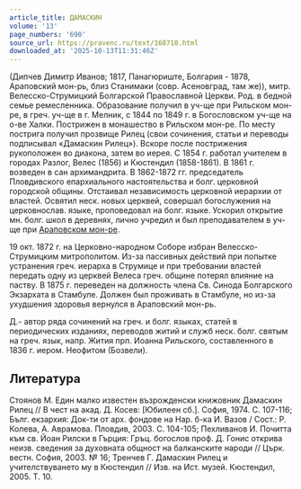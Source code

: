 ```yaml
---
article_title: ДАМАСКИН
volume: '13'
page_numbers: '690'
source_url: https://pravenc.ru/text/168710.html
downloaded_at: '2025-10-13T11:31:46Z'
---
```


(Дипчев Димитр Иванов; 1817, Панагюриште, Болгария - 1878, Араповский мон-рь, близ Станимаки (совр. Асеновград, там же)), митр. Велесско-Струмицкий Болгарской Православной Церкви. Род. в бедной семье ремесленника. Образование получил в уч-ще при Рильском мон-ре, в греч. уч-ще в г. Мелник, с 1844 по 1849 г. в Богословском уч-ще на о-ве Халки. Пострижен в монашество в Рильском мон-ре. По месту пострига получил прозвище Рилец (свои сочинения, статьи и переводы подписывал «Дамаскин Рилец»). Вскоре после пострижения рукоположен во диакона, затем во иерея. С 1854 г. работал учителем в городах Разлог, Велес (1856) и Кюстендил (1858-1861). В 1861 г. возведен в сан архимандрита. В 1862-1872 гг. председатель Пловдивского епархиального настоятельства и болг. церковной городской общины. Отстаивал независимость церковной иерархии от властей. Освятил неск. новых церквей, совершал богослужения на церковнослав. языке, проповедовал на болг. языке. Ускорил открытие мн. болг. школ в деревнях, лично учредил и был преподавателем в уч-ще при [Араповском мон-ре](<https://pravenc.ru/text/Араповском мон-ре.html>).

19 окт. 1872 г. на Церковно-народном Соборе избран Велесско-Струмицким митрополитом. Из-за пассивных действий при попытке устранения греч. иерарха в Струмице и при требовании властей передать одну из церквей Велеса греч. общине потерял влияние на паству. В 1875 г. переведен на должность члена Св. Синода Болгарского Экзархата в Стамбуле. Должен был проживать в Стамбуле, но из-за ухудшения здоровья вернулся в Араповский мон-рь.

Д.- автор ряда сочинений на греч. и болг. языках, статей в периодических изданиях, переводов житий и служб неск. болг. святым на греч. язык, напр. Жития прп. Иоанна Рильского, составленного в 1836 г. иером. Неофитом (Бозвели).

## Литература

Стоянов М. Един малко известен възрожденски книжовник Дамаскин Рилец // В чест на акад. Д. Косев: [Юбилеен сб.]. София, 1974. С. 107-116; Бълг. екзархия: Док-ти от арх. фондове на Нар. б-ка И. Вазов / Сост.: Р. Колева, А. Аврамова. Пловдив, 2003. С. 104-105; Пехливанов И. Почитта към св. Йоан Рилски в Гърция: Гръц. богослов проф. Д. Гонис открива неизв. сведения за духовната общност на балканските народи // Църк. вестн. София, 2003. № 16; Тренчев Г. Дамаскин Рилец и учителствуването му в Кюстендил // Изв. на Ист. музей. Кюстендил, 2005. Т. 10.
